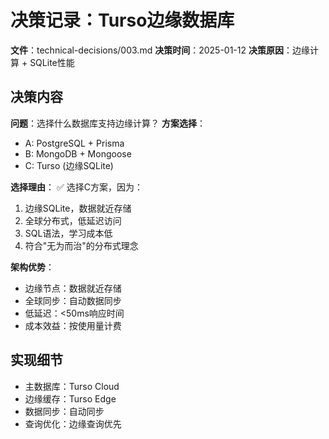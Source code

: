 # 决策记录：Turso边缘数据库
**文件**：technical-decisions/003.md
**决策时间**：2025-01-12
**决策原因**：边缘计算 + SQLite性能

## 决策内容
**问题**：选择什么数据库支持边缘计算？
**方案选择**：
- A: PostgreSQL + Prisma
- B: MongoDB + Mongoose
- C: Turso (边缘SQLite)

**选择理由**：
✅ 选择C方案，因为：
1. 边缘SQLite，数据就近存储
2. 全球分布式，低延迟访问
3. SQL语法，学习成本低
4. 符合"无为而治"的分布式理念

**架构优势**：
- 边缘节点：数据就近存储
- 全球同步：自动数据同步
- 低延迟：<50ms响应时间
- 成本效益：按使用量计费

## 实现细节
- 主数据库：Turso Cloud
- 边缘缓存：Turso Edge
- 数据同步：自动同步
- 查询优化：边缘查询优先
